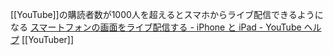
[[YouTube]]の購読者数が1000人を超えるとスマホからライブ配信できるようになる
[スマートフォンの画面をライブ配信する - iPhone と iPad - YouTube ヘルプ](https://support.google.com/youtube/answer/6261647?co=GENIE.Platform%3DiOS&hl=ja&oco=0)
[[YouTuber]]
